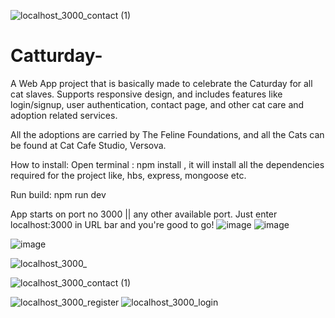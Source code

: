 ![localhost_3000_contact (1)](https://user-images.githubusercontent.com/50805195/124379218-4e9c2c00-dcd3-11eb-93c8-ed76779392e7.png)
# Catturday-
A Web App project that is basically made to celebrate the Caturday for all cat slaves. Supports responsive design, and includes features like login/signup, user authentication, contact page, and other cat care and adoption related services. 

All the adoptions are carried by The Feline Foundations, and all the Cats can be found at Cat Cafe Studio, Versova.


How to install:
 Open terminal : npm install , it will install all the dependencies required for the project like, hbs, express, mongoose etc.
 
 Run build: npm run dev
 
 App starts on port no 3000 || any other available port.
 Just enter localhost:3000 in URL bar and you're good to go!
 ![image](https://user-images.githubusercontent.com/50805195/123964079-b8b18a00-d9d0-11eb-8bc2-9b3ea23f2d25.png)
 ![image](https://user-images.githubusercontent.com/50805195/123964264-ded72a00-d9d0-11eb-87e1-fee43f83de4c.png)

![image](https://user-images.githubusercontent.com/50805195/123964197-d41c9500-d9d0-11eb-910f-c74b1a60ec13.png)
 
 ![localhost_3000_](https://user-images.githubusercontent.com/50805195/123967498-ff54b380-d9d3-11eb-92a5-324f2dd09fe1.png)
  
![localhost_3000_contact (1)](https://user-images.githubusercontent.com/50805195/124379220-51971c80-dcd3-11eb-9971-45a007fd6dd7.png)

![localhost_3000_register](https://user-images.githubusercontent.com/50805195/123965390-08448580-d9d2-11eb-9ae3-56b04c066ce4.png)
![localhost_3000_login](https://user-images.githubusercontent.com/50805195/123965403-0b3f7600-d9d2-11eb-9391-784c44dfdad7.png)
